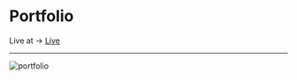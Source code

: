 <h1>Portfolio</h1>
Live at ->  <a href="https://portfolio-anca2024.netlify.app/">Live</a>
 <hr/>
 

![portfolio](https://github.com/Anca200/Portfolio/assets/158541722/e8c7854d-79fc-4442-9e2c-ad7a7e9da1ea)
